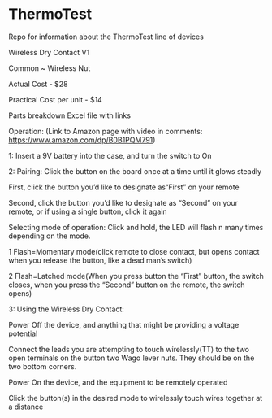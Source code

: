 # ThermoTest
Repo for information about the ThermoTest line of devices







Wireless Dry Contact V1

Common ~ Wireless Nut

Actual Cost - $28

Practical Cost per unit - $14

Parts breakdown Excel file with links





Operation: (Link to Amazon page with video in comments: https://www.amazon.com/dp/B0B1PQM791)

1:	Insert a 9V battery into the case, and turn the switch to On

2:	Pairing: Click the button on the board once at a time until it glows steadly

First, click the button you’d like to designate as“First” on your remote

Second, click the button you’d like to designate as “Second” on your remote, or if using a single button, click it again

Selecting mode of operation: Click and hold, the LED will flash n many times depending on the mode. 

1 Flash=Momentary mode(click remote to close contact, but opens contact when you release the button, like a dead man’s switch) 

2 Flash=Latched mode(When you press button the “First” button, the switch closes, when you press the “Second” button on the remote, the switch opens)

3:	Using the Wireless Dry Contact:

Power Off the device, and anything that might be providing a voltage potential

Connect the leads you are attempting to touch wirelessly(TT) to the two open terminals on the button two Wago lever nuts. They should be on the two bottom corners.

Power On the device, and the equipment to be remotely operated

Click the button(s) in the desired mode to wirelessly touch wires together at a distance
